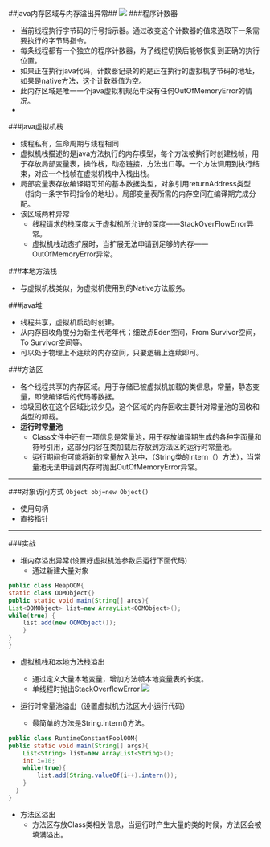 ##java内存区域与内存溢出异常##
![](http://www.myexception.cn/img/2013/12/27/11283661.jpg)
###程序计数器
* 当前线程执行字节码的行号指示器。通过改变这个计数器的值来选取下一条需要执行的字节码指令。
* 每条线程都有一个独立的程序计数器，为了线程切换后能够恢复到正确的执行位置。
* 如果正在执行java代码，计数器记录的的是正在执行的虚拟机字节码的地址，如果是native方法，这个计数器值为空。
* 此内存区域是唯一一个java虚拟机规范中没有任何OutOfMemoryError的情况。
* 
###java虚拟机栈
* 线程私有，生命周期与线程相同
* 虚拟机栈描述的是java方法执行的内存模型，每个方法被执行时创建栈帧，用于存放局部变量表，操作栈，动态链接，方法出口等。一个方法调用到执行结束，对应一个栈帧在虚拟机栈中入栈出栈。
* 局部变量表存放编译期可知的基本数据类型，对象引用returnAddress类型（指向一条字节码指令的地址）。局部变量表所需的内存空间在编译期完成分配。
* 该区域两种异常
	* 线程请求的栈深度大于虚拟机所允许的深度——StackOverFlowError异常。
	* 虚拟机栈动态扩展时，当扩展无法申请到足够的内存——OutOfMemoryError异常。
	
###本地方法栈
* 与虚拟机栈类似，为虚拟机使用到的Native方法服务。

###java堆
* 线程共享，虚拟机启动时创建。 
* 从内存回收角度分为新生代老年代；细致点Eden空间，From Survivor空间，To Survivor空间等。
* 可以处于物理上不连续的内存空间，只要逻辑上连续即可。

###方法区
* 各个线程共享的内存区域。用于存储已被虚拟机加载的类信息，常量，静态变量，即使编译后的代码等数据。
* 垃圾回收在这个区域比较少见，这个区域的内存回收主要针对常量池的回收和类型的卸载。
* **运行时常量池**
	* Class文件中还有一项信息是常量池，用于存放编译期生成的各种字面量和符号引用，这部分内容在类加载后存放到方法区的运行时常量池。
	* 运行期间也可能将新的常量放入池中，（String类的intern（）方法），当常量池无法申请到内存时抛出OutOfMemoryError异常。
***

###对象访问方式
    `Object obj=new Object()`
* 使用句柄
* 直接指针
***

###实战
* 堆内存溢出异常(设置好虚拟机池参数后运行下面代码)
	* 通过新建大量对象
 
```java
public class HeapOOM{
static class OOMObject{}
public static void main(String[] args){
List<OOMObject> list=new ArrayList<OOMObject>();
while(true) {
    list.add(new OOMObject());
    }
}    
}

```

* 虚拟机栈和本地方法栈溢出

	* 通过定义大量本地变量，增加方法帧本地变量表的长度。
	* 单线程时抛出StackOverflowError
	![](http://i.imgur.com/l2c3gIY.png)

* 运行时常量池溢出（设置虚拟机方法区大小运行代码）
	* 最简单的方法是String.intern()方法。
```java
public class RuntimeConstantPoolOOM{
public static void main(String[] args){
	List<String> list=new ArrayList<String>();
	int i=10;
	while(true){
		list.add(String.valueOf(i++).intern());
	}
  }
}
```
* 方法区溢出
  * 方法区存放Class类相关信息，当运行时产生大量的类的时候，方法区会被填满溢出。
